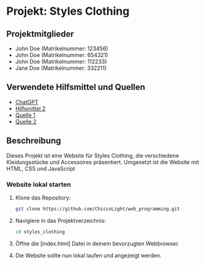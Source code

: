 # Projekt: Styles Clothing

## Projektmitglieder
- John Doe (Matrikelnummer: 123456)
- John Doe (Matrikelnummer: 654321)
- John Doe (Matrikelnummer: 112233)
- Jane Doe (Matrikelnummer: 332211)

## Verwendete Hilfsmittel und Quellen
- [ChatGPT](https://chatgpt.com/)
- [Hilfsmittel 2](#)
- [Quelle 1](#)
- [Quelle 2](#)

## Beschreibung

Dieses Projekt ist eine Website für Styles Clothing, die verschiedene Kleidungsstücke und Accessoires präsentiert. Umgesetzt ist die Website mit HTML, CSS und JavaScript 

### Website lokal starten

1. Klone das Repository:
    ```sh
    git clone https://github.com/ChiccoLight/web_programming.git
    ```

2. Navigiere in das Projektverzeichnis:
    ```sh
    cd styles_clothing
    ```

3. Öffne die [index.html] Datei in deinem bevorzugten Webbrowser.

4. Die Website sollte nun lokal laufen und angezeigt werden.
